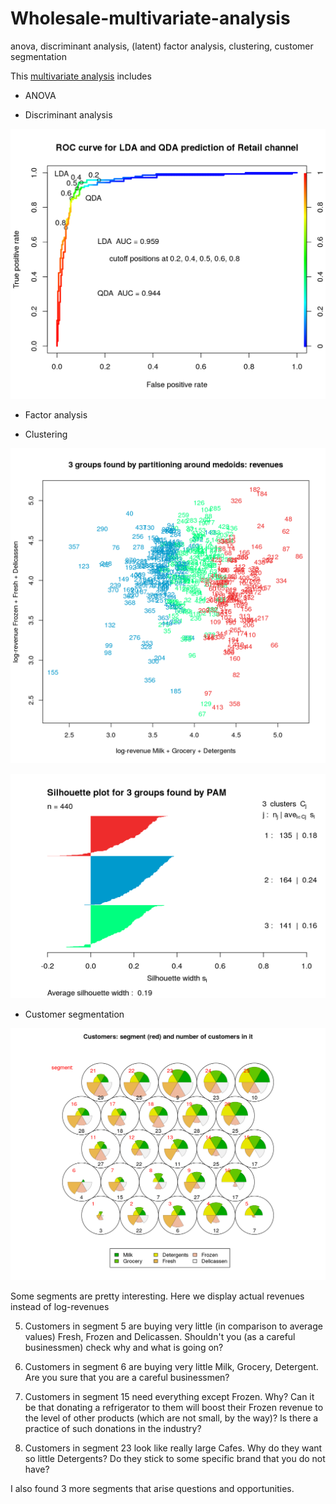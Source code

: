 # Wholesale-multivariate-analysis
anova, discriminant analysis, (latent) factor analysis, clustering, customer segmentation

This [multivariate analysis](https://rawgit.com/olalakul/Wholesale-multivariate-analysis/master/wholesale-multivariate.html) includes

* ANOVA

* Discriminant analysis

![lda_qda_roc](wholesale-multivariate_files/figure-html/lda_qda_roc-1.png)

* Factor analysis

* Clustering

![pam3_clusters](wholesale-multivariate_files/figure-html/pam3_clusters_nonintera-1.png)

![pam3_silhouette](wholesale-multivariate_files/figure-html/pam3_silhouete-1.png)

* Customer segmentation

![discriminant_analysis](wholesale-multivariate_files/figure-html/segments25-1.png)

Some segments are pretty interesting. Here we display actual revenues instead of log-revenues

5) Customers in segment 5 are buying very little (in comparison to average values) Fresh, Frozen and Delicassen.
Shouldn't you (as a careful businessmen) check why and what is going on?

6) Customers in segment 6 are buying very little Milk, Grocery, Detergent. Are you sure that you are a careful businessmen?

15) Customers in segment 15 need everything except Frozen. Why? Can it be that donating a refrigerator to them will boost their Frozen revenue to the level of other products (which are not small, by the way)? Is there a practice of such donations in the industry? 

23) Customers in segment 23 look like really large Cafes. Why do they want so little Detergents? Do they stick to  some specific brand that you do not have?

I also found 3 more segments that arise questions and opportunities.





